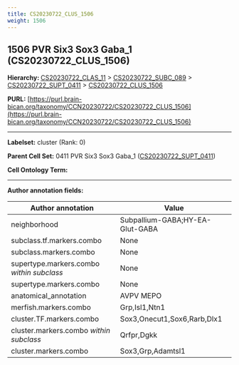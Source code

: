 ```yaml
---
title: CS20230722_CLUS_1506
weight: 1506
---
```

## 1506 PVR Six3 Sox3 Gaba_1 (CS20230722_CLUS_1506)
<b>Hierarchy: </b>
[CS20230722_CLAS_11](../CS20230722_CLAS_11) >
[CS20230722_SUBC_089](../CS20230722_SUBC_089) >
[CS20230722_SUPT_0411](../CS20230722_SUPT_0411) >
[CS20230722_CLUS_1506](../CS20230722_CLUS_1506)

**PURL:** [https://purl.brain-bican.org/taxonomy/CCN20230722/CS20230722_CLUS_1506](https://purl.brain-bican.org/taxonomy/CCN20230722/CS20230722_CLUS_1506)

---


**Labelset:** cluster (Rank: 0)

**Parent Cell Set:** 0411 PVR Six3 Sox3 Gaba_1 ([CS20230722_SUPT_0411](../CS20230722_SUPT_0411))



**Cell Ontology Term:** 

[MARKER GENES.]: #


---

[TRANSFERRED ANNOTATIONS.]: #


[AUTHOR ANNOTATION FIELDS.]: #


**Author annotation fields:**

| Author annotation | Value |
|-------------------|-------|
|neighborhood|Subpallium-GABA;HY-EA-Glut-GABA|
|subclass.tf.markers.combo|None|
|subclass.markers.combo|None|
|supertype.markers.combo _within subclass_|None|
|supertype.markers.combo|None|
|anatomical_annotation|AVPV MEPO|
|merfish.markers.combo|Grp,Isl1,Ntn1|
|cluster.TF.markers.combo|Sox3,Onecut1,Sox6,Rarb,Dlx1|
|cluster.markers.combo _within subclass_|Qrfpr,Dgkk|
|cluster.markers.combo|Sox3,Grp,Adamtsl1|
